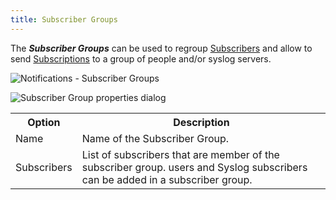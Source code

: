 ```yaml
---
title: Subscriber Groups
---
```

The ***Subscriber Groups*** can be used to regroup [Subscribers](/server/web-interface/administration/security-management/notifications/subscribers/) and allow to send [Subscriptions](/server/web-interface/administration/security-management/notifications/subscriptions/) to a group of people and/or syslog servers. 

![Notifications - Subscriber Groups](/img/en/server/ServerOp8072.png)  

![Subscriber Group properties dialog](/img/en/server/ServerOp8157.png)  

<table>
	<tr>
		<th>
Option 
		</th>
		<th>
Description 
		</th>
	</tr>
	<tr>
		<td>
Name 
		</td>
		<td>
Name of the Subscriber Group. 
		</td>
	</tr>
	<tr>
		<td>
Subscribers 
		</td>
		<td>
List of subscribers that are member of the subscriber group. users and Syslog subscribers can be added in a subscriber group. 
		</td>
	</tr>
</table>

